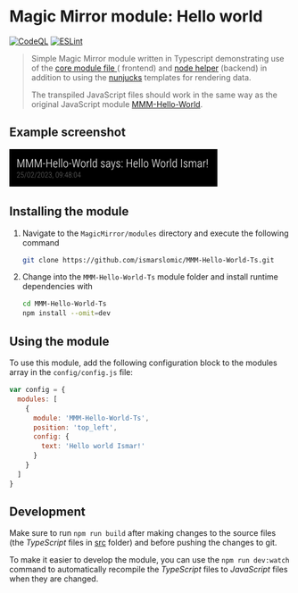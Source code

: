 # Magic Mirror module: Hello world

[![CodeQL](https://github.com/ismarslomic/MMM-Hello-World-Ts/actions/workflows/codeql.yml/badge.svg)](https://github.com/ismarslomic/MMM-Hello-World-Ts/actions/workflows/codeql.yml)
[![ESLint](https://github.com/ismarslomic/MMM-Hello-World-Ts/actions/workflows/eslint.yml/badge.svg)](https://github.com/ismarslomic/MMM-Hello-World-Ts/actions/workflows/eslint.yml)

> Simple Magic Mirror module written in Typescript demonstrating use of
> the [core module file ](https://docs.magicmirror.builders/development/core-module-file.html#available-module-instance-properties) (
> frontend)
> and [node helper](https://docs.magicmirror.builders/development/node-helper.html) (backend) in addition to using
> the [nunjucks](https://mozilla.github.io/nunjucks/) templates for rendering data.
>
> The transpiled JavaScript files should work in the same way as the original JavaScript
> module [MMM-Hello-World](https://github.com/ismarslomic/MMM-Hello-World).

## Example screenshot

![Screenshot](screenshot.png)

## Installing the module

1. Navigate to the `MagicMirror/modules` directory and execute the following command

   ```sh
   git clone https://github.com/ismarslomic/MMM-Hello-World-Ts.git
   ```

2. Change into the `MMM-Hello-World-Ts` module folder and install runtime dependencies with
   ```sh
   cd MMM-Hello-World-Ts
   npm install --omit=dev
   ```

## Using the module

To use this module, add the following configuration block to the modules array in
the `config/config.js` file:

```js
var config = {
  modules: [
    {
      module: 'MMM-Hello-World-Ts',
      position: 'top_left',
      config: {
        text: 'Hello world Ismar!'
      }
    }
  ]
}
```

## Development

Make sure to run `npm run build` after making changes to the source files (the _TypeScript_ files in [src](src) folder)
and before pushing the changes to git.

To make it easier to develop the module, you can use the `npm run dev:watch` command to automatically recompile the
_TypeScript_ files to _JavaScript_ files when they are changed.
